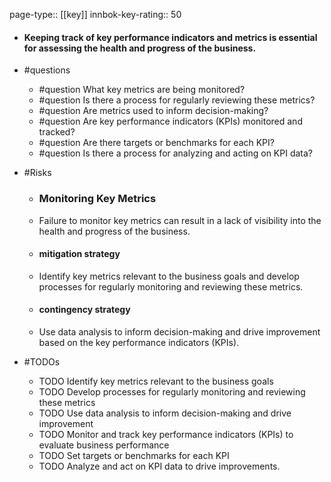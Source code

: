 page-type:: [[key]]
innbok-key-rating:: 50
- #### Keeping track of key performance indicators and metrics is essential for assessing the health and progress of the business.
- #questions
  - #question What key metrics are being monitored?
  - #question Is there a process for regularly reviewing these metrics?
  - #question Are metrics used to inform decision-making?
  - #question Are key performance indicators (KPIs) monitored and tracked?
  - #question Are there targets or benchmarks for each KPI?
  - #question Is there a process for analyzing and acting on KPI data?
- #Risks

  - ### Monitoring Key Metrics
  - Failure to monitor key metrics can result in a lack of visibility into the health and progress of the business.
  - #### mitigation strategy
  - Identify key metrics relevant to the business goals and develop processes for regularly monitoring and reviewing these metrics.
  - #### contingency strategy
  - Use data analysis to inform decision-making and drive improvement based on the key performance indicators (KPIs).
- #TODOs
  - TODO Identify key metrics relevant to the business goals
  - TODO  Develop processes for regularly monitoring and reviewing these metrics
  - TODO  Use data analysis to inform decision-making and drive improvement
  - TODO Monitor and track key performance indicators (KPIs) to evaluate business performance
  - TODO  Set targets or benchmarks for each KPI
  - TODO  Analyze and act on KPI data to drive improvements.



